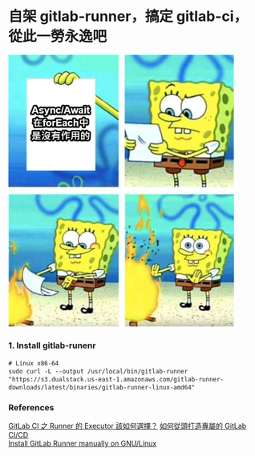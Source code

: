 # 自架 gitlab-runner，搞定 gitlab-ci，從此一勞永逸吧

<img src="../../images/forEach-async-await/meme.jpg" width="450" >

### 1. Install gitlab-runenr

```
# Linux x86-64
sudo curl -L --output /usr/local/bin/gitlab-runner "https://s3.dualstack.us-east-1.amazonaws.com/gitlab-runner-downloads/latest/binaries/gitlab-runner-linux-amd64"
```

### References

[GitLab CI 之 Runner 的 Executor 該如何選擇？](https://chengweichen.com/2021/03/gitlab-ci-executor.html)
[如何從頭打造專屬的 GitLab CI/CD](https://pin-yi.me/blog/git-or-cicd/gitlab-cicd/#%e8%87%aa%e6%9e%b6-runner-specific-runners)<br>
[Install GitLab Runner manually on GNU/Linux](https://docs.gitlab.com/runner/install/linux-manually.html)
